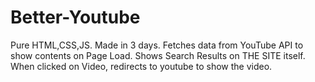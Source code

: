 # Better-Youtube
Pure HTML,CSS,JS.
Made in 3 days.
Fetches data from YouTube API to show contents on Page Load.
Shows Search Results on THE SITE itself.
When clicked on Video, redirects to youtube to show the video.
